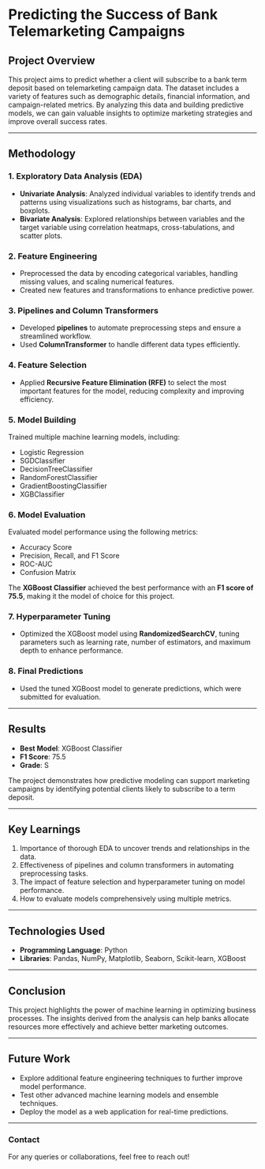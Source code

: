 # Predicting the Success of Bank Telemarketing Campaigns

## Project Overview
This project aims to predict whether a client will subscribe to a bank term deposit based on telemarketing campaign data. The dataset includes a variety of features such as demographic details, financial information, and campaign-related metrics. By analyzing this data and building predictive models, we can gain valuable insights to optimize marketing strategies and improve overall success rates.

---

## Methodology

### 1. Exploratory Data Analysis (EDA)
- **Univariate Analysis**: Analyzed individual variables to identify trends and patterns using visualizations such as histograms, bar charts, and boxplots.
- **Bivariate Analysis**: Explored relationships between variables and the target variable using correlation heatmaps, cross-tabulations, and scatter plots.

### 2. Feature Engineering
- Preprocessed the data by encoding categorical variables, handling missing values, and scaling numerical features.
- Created new features and transformations to enhance predictive power.

### 3. Pipelines and Column Transformers
- Developed **pipelines** to automate preprocessing steps and ensure a streamlined workflow.
- Used **ColumnTransformer** to handle different data types efficiently.

### 4. Feature Selection
- Applied **Recursive Feature Elimination (RFE)** to select the most important features for the model, reducing complexity and improving efficiency.

### 5. Model Building
Trained multiple machine learning models, including:
- Logistic Regression
- SGDClassifier
- DecisionTreeClassifier
- RandomForestClassifier
- GradientBoostingClassifier
- XGBClassifier

### 6. Model Evaluation
Evaluated model performance using the following metrics:
- Accuracy Score
- Precision, Recall, and F1 Score
- ROC-AUC
- Confusion Matrix

The **XGBoost Classifier** achieved the best performance with an **F1 score of 75.5**, making it the model of choice for this project.

### 7. Hyperparameter Tuning
- Optimized the XGBoost model using **RandomizedSearchCV**, tuning parameters such as learning rate, number of estimators, and maximum depth to enhance performance.

### 8. Final Predictions
- Used the tuned XGBoost model to generate predictions, which were submitted for evaluation.

---

## Results
- **Best Model**: XGBoost Classifier
- **F1 Score**: 75.5
- **Grade**: S

The project demonstrates how predictive modeling can support marketing campaigns by identifying potential clients likely to subscribe to a term deposit.

---

## Key Learnings
1. Importance of thorough EDA to uncover trends and relationships in the data.
2. Effectiveness of pipelines and column transformers in automating preprocessing tasks.
3. The impact of feature selection and hyperparameter tuning on model performance.
4. How to evaluate models comprehensively using multiple metrics.

---

## Technologies Used
- **Programming Language**: Python
- **Libraries**: Pandas, NumPy, Matplotlib, Seaborn, Scikit-learn, XGBoost

---

## Conclusion
This project highlights the power of machine learning in optimizing business processes. The insights derived from the analysis can help banks allocate resources more effectively and achieve better marketing outcomes.

---

## Future Work
- Explore additional feature engineering techniques to further improve model performance.
- Test other advanced machine learning models and ensemble techniques.
- Deploy the model as a web application for real-time predictions.

---

### Contact
For any queries or collaborations, feel free to reach out!
